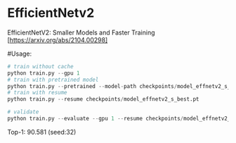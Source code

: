 
# EfficientNetv2
EfficientNetV2: Smaller Models and Faster Training [https://arxiv.org/abs/2104.00298]

#Usage:
```python
# train without cache
python train.py --gpu 1
# train with pretrained model
python train.py --pretrained --model-path checkpoints/model_effnetv2_s_best.pt
# train with resume
python train.py --resume checkpoints/model_effnetv2_s_best.pt

# validate
python train.py --evaluate --gpu 1 --resume checkpoints/model_effnetv2_s_best.pt
```
Top-1: 90.581 (seed:32)
